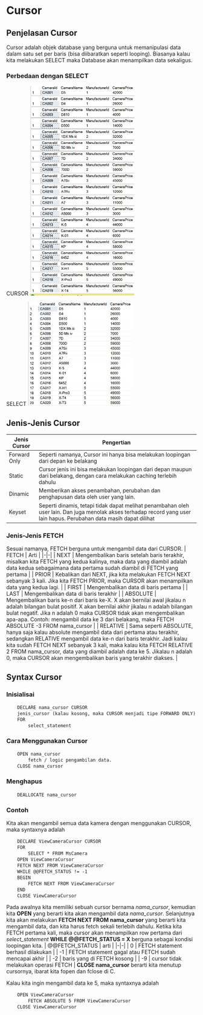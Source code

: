 # Cursor

## Penjelasan Cursor

Cursor adalah objek database yang berguna untuk memanipulasi data dalam satu set per baris (bisa diibaratkan seperti looping). Biasanya kalau kita melakukan SELECT maka Database akan menampilkan data sekaligus.

### Perbedaan dengan SELECT
CURSOR
![Cursor](images/cursor.png)

SELECT
![SELECT](images/select.png)

## Jenis-Jenis Cursor

| Jenis Cursor | Pengertian |
|-|-|
| Forward Only | Seperti namanya, Cursor ini hanya bisa melakukan loopingan dari depan ke belakang |
| Static | Cursor jenis ini bisa melakukan loopingan dari depan maupun dari belakang, dengan cara melakukan caching terlebih dahulu |
| Dinamic | Memberikan akses penambahan, perubahan dan penghapusan data oleh user yang lain. |
| Keyset | Seperti dinamis, tetapi tidak dapat melihat penambahan oleh user lain. Dan juga menolak akses terhadap record yang user lain hapus. Perubahan data masih dapat dilihat |

### Jenis-Jenis FETCH
Sesuai namanya, FETCH berguna untuk mengambil data dari CURSOR.
| FETCH | Arti |
|-|-|
| NEXT | Mengembalikan baris setelah baris terakhir, misalkan kita FETCH yang kedua kalinya, maka data yang diambil adalah data kedua sebagaimana data pertama sudah diambil di FETCH yang pertama |
| PRIOR | Kebalikan dari NEXT, jika kita melakukan FETCH NEXT sebanyak 3 kali. Jika kita FETCH PRIOR, maka CURSOR akan menampilkan data yang kedua lagi. |
| FIRST | Mengembalikan data di baris pertama |
| LAST | Mengembalikan data di baris terakhir |
| ABSOLUTE | Mengembalikan baris ke-n dari baris ke-X. X akan bernilai awal jikalau n adalah bilangan bulat positif. X akan bernilai akhir jikalau n adalah bilangan bulat negatif. Jika n adalah 0 maka CURSOR tidak akan mengembalikan apa-apa. Contoh: mengambil data ke 3 dari belakang, maka FETCH ABSOLUTE -3 FROM nama_cursor |
| RELATIVE | Sama seperti ABSOLUTE, hanya saja kalau absolute mengambil data dari pertama atau terakhir, sedangkan RELATIVE mengambil data ke-n dari baris terakhir. Jadi kalau kita sudah FETCH NEXT sebanyak 3 kali, maka kalau kita FETCH RELATIVE 2 FROM nama_cursor, data yang diambil adalah data ke 5. Jikalau n adalah 0, maka CURSOR akan mengembalikan baris yang terakhir diakses. |

## Syntax Cursor

### Inisialisai

```
    DECLARE nama_cursor CURSOR
    jenis_cursor (kalau kosong, maka CURSOR menjadi tipe FORWARD ONLY)
    FOR
        select_statement
```

### Cara Menggunakan Cursor

```
    OPEN nama_cursor
        fetch / logic pengambilan data.
    CLOSE nama_cursor
```

### Menghapus

```
    DEALLOCATE nama_cursor
```

### Contoh
Kita akan mengambil semua data kamera dengan menggunakan CURSOR, maka syntaxnya adalah
```
    DECLARE ViewCameraCursor CURSOR 
    FOR
        SELECT * FROM MsCamera
    OPEN ViewCameraCursor
    FETCH NEXT FROM ViewCameraCursor
    WHILE @@FETCH_STATUS != -1
    BEGIN
        FETCH NEXT FROM ViewCameraCursor
    END
    CLOSE ViewCameraCursor
```

Pada awalnya kita memiliki sebuah cursor bernama *nama_cursor*, kemudian kita **OPEN** yang berarti kita akan mengambil data *nama_cursor*. 
Selanjutnya kita akan melakukan **FETCH NEXT FROM nama_cursor** yang berarti kita mengambil data, dan kita harus fetch sekali terlebih dahulu. Ketika kita FETCH pertama kali, maka cursor akan menampilkan row pertama dari *select_statement*
**WHILE @@FETCH_STATUS = X** berguna sebagai kondisi loopingan kita. 
| @@FETCH_STATUS | arti |
|-|-|
| 0 | FETCH statement berhasil dilakukan |
| -1 | FETCH statement gagal atau FETCH sudah mencapai akhir |
| -2 | baris yang di FETCH kosong |
| -9 | cursor tidak melakukan operasi FETCH |
**CLOSE nama_cursor** berarti kita menutup cursornya, ibarat kita fopen dan fclose di C.

Kalau kita ingin mengambil data ke 5, maka syntaxnya adalah
```
    OPEN ViewCameraCursor
        FETCH ABSOLUTE 5 FROM ViewCameraCursor
    CLOSE ViewCameraCursor
```
